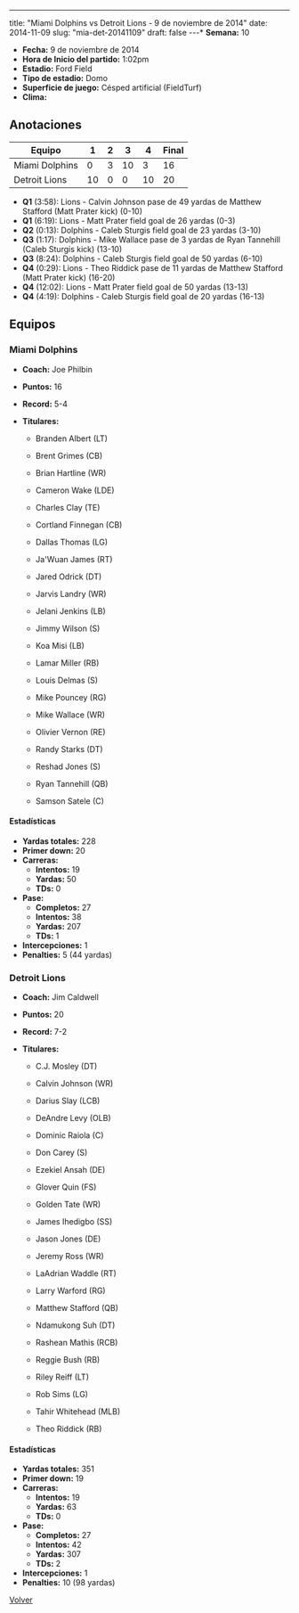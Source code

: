 ---
title: "Miami Dolphins vs Detroit Lions - 9 de noviembre de 2014"
date: 2014-11-09
slug: "mia-det-20141109"
draft: false
---* **Semana:** 10
* **Fecha:** 9 de noviembre de 2014
* **Hora de Inicio del partido:** 1:02pm
* **Estadio:** Ford Field
* **Tipo de estadio:** Domo
* **Superficie de juego:** Césped artificial (FieldTurf)
* **Clima:** 




## Anotaciones
| Equipo | 1 | 2 | 3 | 4 | Final |
|--------|---|---|---|---|-------|
| Miami Dolphins  | 0 | 3 | 10 | 3  | 16 |
| Detroit Lions  | 10 | 0 | 0 | 10  | 20 |
* **Q1** (3:58): Lions - Calvin Johnson pase de 49 yardas de Matthew Stafford (Matt Prater kick) (0-10)
* **Q1** (6:19): Lions - Matt Prater field goal de 26 yardas (0-3)
* **Q2** (0:13): Dolphins - Caleb Sturgis field goal de 23 yardas (3-10)
* **Q3** (1:17): Dolphins - Mike Wallace pase de 3 yardas de Ryan Tannehill (Caleb Sturgis kick) (13-10)
* **Q3** (8:24): Dolphins - Caleb Sturgis field goal de 50 yardas (6-10)
* **Q4** (0:29): Lions - Theo Riddick pase de 11 yardas de Matthew Stafford (Matt Prater kick) (16-20)
* **Q4** (12:02): Lions - Matt Prater field goal de 50 yardas (13-13)
* **Q4** (4:19): Dolphins - Caleb Sturgis field goal de 20 yardas (16-13)


## Equipos


### Miami Dolphins
* **Coach:** Joe Philbin
* **Puntos:** 16
* **Record:** 5-4
* **Titulares:** 

  * Branden Albert (LT) 

  * Brent Grimes (CB) 

  * Brian Hartline (WR) 

  * Cameron Wake (LDE) 

  * Charles Clay (TE) 

  * Cortland Finnegan (CB) 

  * Dallas Thomas (LG) 

  * Ja'Wuan James (RT) 

  * Jared Odrick (DT) 

  * Jarvis Landry (WR) 

  * Jelani Jenkins (LB) 

  * Jimmy Wilson (S) 

  * Koa Misi (LB) 

  * Lamar Miller (RB) 

  * Louis Delmas (S) 

  * Mike Pouncey (RG) 

  * Mike Wallace (WR) 

  * Olivier Vernon (RE) 

  * Randy Starks (DT) 

  * Reshad Jones (S) 

  * Ryan Tannehill (QB) 

  * Samson Satele (C) 

#### Estadísticas
* **Yardas totales:** 228
* **Primer down:** 20
* **Carreras:**
  * **Intentos:** 19
  * **Yardas:** 50
  * **TDs:** 0
* **Pase:**
  * **Completos:** 27
  * **Intentos:** 38
  * **Yardas:** 207
  * **TDs:** 1
* **Intercepciones:** 1
* **Penalties:** 5 (44 yardas)

### Detroit Lions
* **Coach:** Jim Caldwell
* **Puntos:** 20
* **Record:** 7-2
* **Titulares:** 

  * C.J. Mosley (DT) 

  * Calvin Johnson (WR) 

  * Darius Slay (LCB) 

  * DeAndre Levy (OLB) 

  * Dominic Raiola (C) 

  * Don Carey (S) 

  * Ezekiel Ansah (DE) 

  * Glover Quin (FS) 

  * Golden Tate (WR) 

  * James Ihedigbo (SS) 

  * Jason Jones (DE) 

  * Jeremy Ross (WR) 

  * LaAdrian Waddle (RT) 

  * Larry Warford (RG) 

  * Matthew Stafford (QB) 

  * Ndamukong Suh (DT) 

  * Rashean Mathis (RCB) 

  * Reggie Bush (RB) 

  * Riley Reiff (LT) 

  * Rob Sims (LG) 

  * Tahir Whitehead (MLB) 

  * Theo Riddick (RB) 

#### Estadísticas
* **Yardas totales:** 351
* **Primer down:** 19
* **Carreras:**
  * **Intentos:** 19
  * **Yardas:** 63
  * **TDs:** 0
* **Pase:**
  * **Completos:** 27
  * **Intentos:** 42
  * **Yardas:** 307
  * **TDs:** 2
* **Intercepciones:** 1
* **Penalties:** 10 (98 yardas)


[Volver](/historia/2014)
